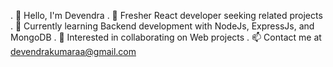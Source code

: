 . 👋 Hello, I'm Devendra
. 👀 Fresher React developer seeking related projects
. 🌱 Currently learning Backend development with NodeJs, ExpressJs, and MongoDB
. 💞️ Interested in collaborating on Web projects
. 📫 Contact me at devendrakumaraa@gmail.com

<!---
dev-devendra21/dev-devendra21 is a ✨ special ✨ repository because its `README.md` (this file) appears on your GitHub profile.
You can click the Preview link to take a look at your changes.
--->
